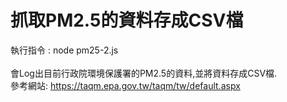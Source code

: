 # 抓取PM2.5的資料存成CSV檔

執行指令 : node pm25-2.js  <br>
<br>
會Log出目前行政院環境保護署的PM2.5的資料,並將資料存成CSV檔.
<br>
參考網站: https://taqm.epa.gov.tw/taqm/tw/default.aspx <br>
